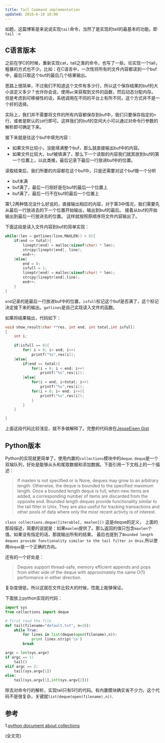 ```yaml
---
title: Tail Command implementation
updated: 2016-6-10 18:00
---
```


如题，这篇博客是来说说实现`tail`命令，当然了是实现的tail的最基本的功能。即`tail -n`


## C语言版本

之前在学C的时候，重新实现cat，tail之类的命令，也写了一些。论实现一个tail，粗暴的方式也不少。比如：在C语言中，一次性将所有的文件内容都读到一个buf中，最后只取这个buf的最后几个结果输出。

思路上很简单，不过我们不知道这个文件有多少行，所以这个保存结果的buf的大小该定义多少？也许你会说，使用`wc`来获取到文件的函数，然后动态分配内存。
但是考虑到可移植性的话，系统调用在不同的平台上有所不同，这个方式并不是一个好的选择。

实际上，我们并不需要将文件的所有内容都保存到buf中，我们只要保存指定的`n`行，或者是默认的`10`行即可。这样我们的buf的空间大小可以通过对命令行参数的解析即可确定下来。

接下来就是往这个buf中填充内容：

+ 如果文件比较小，没能填满整个buf，那么就直接输出buf中的内容。
+ 如果文件比较大，buf被填满了，那么下一个读取的内容我们就其放到buf的第一个位置上，以此类推，最后记录下最后一行放进buf中的位置。

读取结束后，我们所要的内容都在这个buf中，只是还需要对这个buf做一个分析

+ buf未满  
+ buf满了，最后一行刚好是在buf的最后一个位置上
+ buf满了，最后一行不在buf的最后一个位置上

第1,2两种情况没什么好说的，直接输出相应的内容，对于第3中情况，我们需要先从最后一行放进去的下一个位置开始输出，输出到buf的最后。 接着从buf的开始输出到最后一行放进去的位置。 这样就按照原顺序将文件内容输出了。

下面这段是读入文件内容到buf的简单实现：

```c
while((len = getlines(line,MAXLEN)) > 0){
	if(end <= total){
		lineptr[end] = malloc(sizeof(char) * len);
		strcpy(lineptr[end], line);
		end++;
	}else{
		end = 0;
		isfull = 1;
		lineptr[end] = malloc(sizeof(char) * len);
		strcpy(lineptr[end],line);
		end++;
	}
}

```

`end`记录的是最后一行放进buf中的位置，`isfull`标记这个buf是否满了，这个标记决定接下来的输出。`getlines`是自己实现读入文件的函数。

如果将结果输出，代码如下：

```c
void show_result(char **res, int end, int total,int isfull)
{
	int i;
	
	if(isfull == 0){
		for( i = 0; i< end; i++)
			printf("%s",res[i]);
	}else{
		if(end == total){
			for(i = 0; i < end; i++)
				printf("%s",res[i]);
		}else{
			for(i = end; i<total; i++)
				printf("%s",res[i]);
			for(i = 0; i< end; i++){
				printf("%s",res[i]);
			}
		}
	}

}

```

上面这段代码比较浅显，就不多做解释了。完整的代码放在[JesseEisen Gist](https://gist.github.com/JesseEisen/710fdce0971dc489965f352542865a48)


## Python版本

Python的实现就更简单了，使用内置的`collections`模块中的`deque`. `deque`是一个双端队列，好处是能够从头和尾取数据和添加数据。下面引用一下文档上的一个描述：

> If maxlen is not specified or is None, deques may grow to an arbitrary length. Otherwise, the deque is bounded to the specified maximum length. Once a bounded length deque is full, when new items are added, a corresponding number of items are discarded from the opposite end. Bounded length deques provide functionality similar to the tail filter in Unix. They are also useful for tracking transactions and other pools of data where only the most recent activity is of interest.

`class collections.deque([iterable[, maxlen]])` 这是deque的定义， 上面的那段描述，简要的说就是：如果`maxlen`提供了。那么返回的值只包含`maxlen`个值。如果没有指定的话，那就输出所有的结果。 最后也提到了`Bounded length deques provide functionality similar to the tail filter in Unix`.所以使用`deque`是一个正确的方向。 

还有的一个好处是：

> Deques support thread-safe, memory efficient appends and pops from either side of the deque with approximately the same O(1) performance in either direction.

复杂度很低，所以这就在文件比较大的时候，性能上能够保证。

下面放上python实现的代码：

```python
import sys
from collections import deque

# first read the file
def tail(filename="default.txt", n=10):
	while True:
		for lines in list(deque(open(filename),n)):
			print lines.strip('\n')
		break

argc = len(sys.argv)
if argc == 1:
	tail()
elif argc == 2:
	tail(sys.argv[1])
else:
	tail(sys.argv[1],int(sys.argv[2]))

```

除去对命令行的解析，实现tail只有5行的代码。有内置模块确实省不少力。这个代码不是很复杂，关键就`list(deque(open(filename),n))`.


## 参考

1.[python document about collections](https://docs.python.org/2/library/collections.html#)



(全文完)
